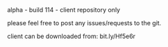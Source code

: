 alpha - build 114 - client repository only

please feel free to post any issues/requests to the git.

client can be downloaded from: bit.ly/Hf5e6r